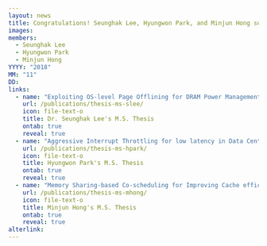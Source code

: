 ```yaml
---
layout: news
title: Congratulations! Seunghak Lee, Hyungwon Park, and Minjun Hong successfully defended their Master Thesis.
images:
members:
  - Seunghak Lee
  - Hyungwon Park
  - Minjun Hong
YYYY: "2018"
MM: "11"
DD:
links:
  - name: "Exploiting OS-level Page Offlining for DRAM Power Management"
    url: /publications/thesis-ms-slee/
    icon: file-text-o
    title: Dr. Seunghak Lee's M.S. Thesis
    ontab: true
    reveal: true
  - name: "Aggressive Interrupt Throttling for low latency in Data Center Servers"
    url: /publications/thesis-ms-hpark/
    icon: file-text-o
    title: Hyungwon Park's M.S. Thesis
    ontab: true
    reveal: true
  - name: "Memory Sharing-based Co-scheduling for Improving Cache efficiency of SMP Virtual Machines"
    url: /publications/thesis-ms-mhong/
    icon: file-text-o
    title: Minjun Hong's M.S. Thesis
    ontab: true
    reveal: true
alterlink: 
---
```

